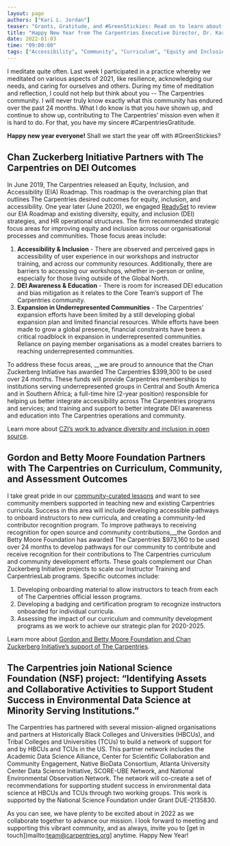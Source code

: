 ```yaml
---
layout: page
authors: ["Kari L. Jordan"]
teaser: "Grants, Gratitude, and #GreenStickies: Read on to learn about what The Carpentries will achieve in 2022"
title: "Happy New Year from The Carpentries Executive Director, Dr. Kari L. Jordan"
date: 2022-01-03
time: "09:00:00"
tags: ["Accessibility", "Community", "Curriculum", "Equity and Inclusion", "Grants", "Green Stickies"]
---
```

I meditate quite often. Last week I participated in a practice whereby we meditated on various aspects of 2021, like resilience, acknowledging our needs, and caring for ourselves and others. During my time of meditation and reflection, I could not help but think about you -- The Carpentries community. I will never truly know exactly what this community has endured over the past 24 months. What I do know is that you have shown up, and continue to show up, contributing to The Carpentries’ mission even when it is hard to do. For that, you have my sincere #CarpentriesGratitude.

__Happy new year everyone!__ Shall we start the year off with #GreenStickies?

## Chan Zuckerberg Initiative Partners with The Carpentries on DEI Outcomes
In June 2019, The Carpentries released an Equity, Inclusion, and Accessibility (EIA) Roadmap. This roadmap is the overarching plan that outlines The Carpentries desired outcomes for equity, inclusion, and accessibility. One year later (June 2020), we engaged [ReadySet](https://www.thereadyset.co/) to review our EIA Roadmap and existing diversity, equity, and inclusion (DEI) strategies, and HR operational structures. The firm recommended strategic focus areas for improving equity and inclusion across our organisational processes and communities. Those focus areas include:

1. __Accessibility & Inclusion__ - There are observed and perceived gaps in accessibility of user experience in our workshops and instructor training, and across our community resources. Additionally, there are barriers to accessing our workshops, whether in-person or online, especially for those living outside of the Global North.  
2. __DEI Awareness & Education__ - There is room for increased DEI education and bias mitigation as it relates to the Core Team’s support of The Carpentries community.
3. __Expansion in Underrepresented Communities__ - The Carpentries’ expansion efforts have been limited by a still developing global expansion plan and limited financial resources. While efforts have been made to grow a global presence, financial constraints have been a critical roadblock in expansion in underrepresented communities. Reliance on paying member organisations as a model creates barriers to reaching underrepresented communities.

To address these focus areas, __we are proud to announce that the Chan Zuckerberg Initiative has awarded The Carpentries $399,300 to be used over 24 months. These funds will provide Carpentries memberships to institutions serving underrepresented groups in Central and South America and in Southern Africa; a full-time hire (2-year position) responsible for helping us better integrate accessibility across The Carpentries programs and services; and training and support to better integrate DEI awareness and education into The Carpentries operations and community.

Learn more about [CZI’s work to advance diversity and inclusion in open source](https://cziscience.medium.com/advancing-diversity-and-inclusion-in-scientific-open-source-eaabe6a5488b).

## Gordon and Betty Moore Foundation Partners with The Carpentries on Curriculum, Community, and Assessment Outcomes
I take great pride in our [community-curated lessons](https://carpentries.org/community-lessons/) and want to see community members supported in teaching new and existing Carpentries curricula. Success in this area will include developing accessible pathways to onboard instructors to new curricula, and creating a community-led contributor recognition program. To improve pathways to receiving recognition for open source and community contributions,__the Gordon and Betty Moore Foundation has awarded The Carpentries $973,160 to be used over 24 months to develop pathways for our community to contribute and receive recognition for their contributions to The Carpentries curriculum and community development efforts. These goals complement our Chan Zuckerberg Initiative projects to scale our Instructor Training and CarpentriesLab programs. Specific outcomes include:

1. Developing onboarding material to allow instructors to teach from each of The Carpentries official lesson programs.
2. Developing a badging and certification program to recognize instructors onboarded for individual curricula.
3. Assessing the impact of our curriculum and community development programs as we work to achieve our strategic plan for 2020-2025.

Learn more about [Gordon and Betty Moore Foundation and Chan Zuckerberg Initiative’s support of The Carpentries](https://carpentries.org/blog/2019/11/czi-moore-grant/).

## The Carpentries join National Science Foundation (NSF) project: “Identifying Assets and Collaborative Activities to Support Student Success in Environmental Data Science at Minority Serving Institutions.”

The Carpentries has partnered with several mission-aligned organisations and partners at Historically Black Colleges and Universities (HBCUs), and Tribal Colleges and Universities (TCUs) to build a network of support for and by HBCUs and TCUs in the US. This partner network includes the Academic Data Science Alliance, Center for Scientific Collaboration and Community Engagement, Native BioData Consortium, Atlanta University Center Data Science Initiative, SCORE-UBE Network, and National Environmental Observation Network. The network will co-create a set of recommendations for supporting student success in environmental data science at HBCUs and TCUs through two working groups. This work is supported by the National Science Foundation under Grant DUE-2135830.

As you can see, we have plenty to be excited about in 2022 as we collaborate together to advance our mission. I look forward to meeting and supporting this vibrant community, and as always, invite you to [get in touch])mailto:team@carpentries.org] anytime. Happy New Year!
